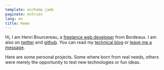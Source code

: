 ```yaml
---
template: en/home.jade
paginate: entries
lang: en
title: Home
---
```


Hi, I am Henri Bourcereau, a [freelance web developer](/en/pages/freelance) from Bordeaux. 
I am also on [twitter](http://twitter.com/mmai) and [github](http://github.com/mmai).
You can read my [technical blog](/en/blog) or [leave me a message](/en/pages/contact).

Here are some personal projects. Some where born from real needs, others were merely the opportunity to test new technologies or fun ideas.
